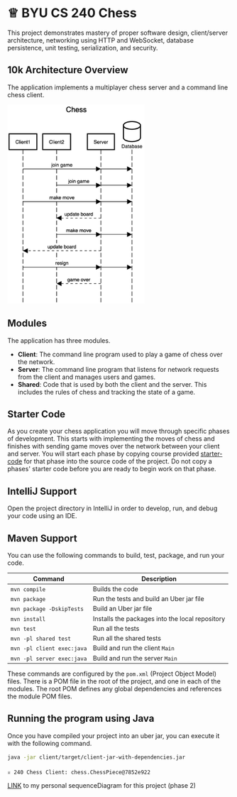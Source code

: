 # ♕ BYU CS 240 Chess

This project demonstrates mastery of proper software design, client/server architecture, networking using HTTP and WebSocket, database persistence, unit testing, serialization, and security.

## 10k Architecture Overview

The application implements a multiplayer chess server and a command line chess client.

[![Sequence Diagram](10k-architecture.png)](https://sequencediagram.org/index.html#initialData=C4S2BsFMAIGEAtIGckCh0AcCGAnUBjEbAO2DnBElIEZVs8RCSzYKrgAmO3AorU6AGVIOAG4jUAEyzAsAIyxIYAERnzFkdKgrFIuaKlaUa0ALQA+ISPE4AXNABWAexDFoAcywBbTcLEizS1VZBSVbbVc9HGgnADNYiN19QzZSDkCrfztHFzdPH1Q-Gwzg9TDEqJj4iuSjdmoMopF7LywAaxgvJ3FC6wCLaFLQyHCdSriEseSm6NMBurT7AFcMaWAYOSdcSRTjTka+7NaO6C6emZK1YdHI-Qma6N6ss3nU4Gpl1ZkNrZwdhfeByy9hwyBA7mIT2KAyGGhuSWi9wuc0sAI49nyMG6ElQQA)

## Modules

The application has three modules.

- **Client**: The command line program used to play a game of chess over the network.
- **Server**: The command line program that listens for network requests from the client and manages users and games.
- **Shared**: Code that is used by both the client and the server. This includes the rules of chess and tracking the state of a game.

## Starter Code

As you create your chess application you will move through specific phases of development. This starts with implementing the moves of chess and finishes with sending game moves over the network between your client and server. You will start each phase by copying course provided [starter-code](starter-code/) for that phase into the source code of the project. Do not copy a phases' starter code before you are ready to begin work on that phase.

## IntelliJ Support

Open the project directory in IntelliJ in order to develop, run, and debug your code using an IDE.

## Maven Support

You can use the following commands to build, test, package, and run your code.

| Command                    | Description                                     |
| -------------------------- | ----------------------------------------------- |
| `mvn compile`              | Builds the code                                 |
| `mvn package`              | Run the tests and build an Uber jar file        |
| `mvn package -DskipTests`  | Build an Uber jar file                          |
| `mvn install`              | Installs the packages into the local repository |
| `mvn test`                 | Run all the tests                               |
| `mvn -pl shared test`      | Run all the shared tests                        |
| `mvn -pl client exec:java` | Build and run the client `Main`                 |
| `mvn -pl server exec:java` | Build and run the server `Main`                 |

These commands are configured by the `pom.xml` (Project Object Model) files. There is a POM file in the root of the project, and one in each of the modules. The root POM defines any global dependencies and references the module POM files.

## Running the program using Java

Once you have compiled your project into an uber jar, you can execute it with the following command.

```sh
java -jar client/target/client-jar-with-dependencies.jar

♕ 240 Chess Client: chess.ChessPiece@7852e922
```

[LINK]([https://sequencediagram.org/index.html#initialData=C4S2BsFMAIBUAsQGdrOgQ2qCkBQuBBcEAY0gFoA+AIQHsAjALgGFiSBrDAOwBNoeATugDmWWtBIDI6YDExSAjgFdISYNFoCAOl2ABPAA4wwqLlngwktJQLIYpmYOOAXoUAGbBCbSAB5y5HRMgiJi0AC2tABueFy0shoxAtBBADQAItb0UBJsnE7QkDwmsgAewCx50AASkOAGEZBcStDumtAAVB0gXGoCSiSgtL1d3HxdkKXo4QZQSF24QVQAFADMAJSZStkwJFUFRSWTFXFc5D1q6LpXkNYo4apIIpBAA](https://sequencediagram.org/index.html#initialData=C4S2BsFMAIB4GcQC9IC4BMAGAfLAxgPbgEBOqAxAA4CuJlU2ACgBYCG8M6q0Aws5PHjQAypBIA3MdAAiAkAHMAdnAD0hYiVwrEKAFC7WeYKV7gQkRcF2VWJUHhA3LIsZJLXb9x62cAJHwAmUO42diAOTsAuEuGQHmERPlHSrMCsAIJ4eALwugGprABG7DABhfoWwCQAnvA2Dory0JgAdACcuvIkBNSU0OSKrOLV0ABKkPIg8FWpIATK5ADuzGBxPGaV0AC02NFu3ADajADywgAqALrQKtQcJAA6igDe0ABEt2KDALaQr6ivbwANG8bIJFqQAn8Aa9ga9IF9WCBwFC3tAAL66UQSKQ7aD+RRBMTcF7vO7fX7-IEg9jwcEkSGUmFveGI5GM9G6fGEkjbXZY8SxbgkCZTYBiAAU40m0zE4wAjtQBMAAJSY1yxXkyAqZbKCbjySDAACqd3FHxI5NVKTSOpymrK3GEAFEADJOnhnaDm8nQABm3S+XruumtGSydq2uP5gugimo4HAapi2U1odteugeGFqUgJol3tYP2BoNpEOBLKRVu14cE9sK3AAkgA5Z2jT0FovQEt0gLlhFI6DNs7HINiJMClO4tM1+DcLOQHPpajAZhmsmFyBVm0zuuNltOtuji0b4GsZfMM4EADWFkHTeH0DPK5D1d1QkjfPV2W4T4v14s44ah+eKBME3BSqKsoCPGVhcsE2xRq4RLQCSHa-NA3DQrCv6XjeigAphqIYvyOK4us5iWNwWCYI8qHrj8BGokyrw4f++EYUxHIWAE+hdD0fTkKQPgGtALoEJMCzLKsujkZsiHYmQRynJc1wcIIcyKLRbxoSizHdhC7LEUhPK4nByFPKSnwbrpsL6fSukYmZJmfsmaDQMQEnimJEnyoq0yqtGk67NOb76oaeYkGuVk-FuYZvruIiuu6np2TxIURvJE5ualgFBXsMZuCAvrVN5ICKFFx6dqlAVfjAU6vjkYXAEuK4VU2G6xem767A6iVuh6j7nrht4AGKjMcACyg3PultbAYFbmsXhuV1aZoHIUtAFOQhLn7ChbybexhHMTpHHQhyJEmWRGyUdA1FaSxQ1sYxWHafR6HHVxBK8d0vT9F0kC3t5PRREsKxijJN1RJlyEHNISVnE6VzaDkGmPId444rsTnEgdT14QCjnrc5+Xfu54kg+Kh01a5moLdw3GiOp8wrTtIEEmBsbxom23zcZ3DivA1A7sKdTzBwyr7a8hOY1duyybd93PG8MvcT9-H9MKASiaK0AAOIbkIYPSQr0O7bDetOipKjyBu6P4wBl2ajjUuHTLvO7TGZjTAbPzwFTDuKDTWWpg1Gbe8AvsCAHK7DUHL7bvFuK9c6-WerbfvQGNk3QBnAjQAA6g2Zy+NNf7LbN76ZTGee5AtbMu3nLqipyxNs5duOvLXfzQAcFl5w20g9wAjOgADMAAsgKvFJYoReSUIwo8ryFOAhhXvP1n-MxeftT829ohcRkKWzptUZgNHK13hs93318-IPI-j1PM-g7m72L4Cy+r+vm8MdvsJd4bgPkfXQatOi-QEjQOgUBeDZjFPrDc-RZ5rChnTfmvcTjnGRnne2sc2K0SAT8Y+bhnbE07m7QBG497oSJhzLGpM3LzhzFHGO5cLDAiIZuVm1cyYIhvFHQebC46cOoR1HhwUw6zlzoaVhh1REP2kJ1Hcyd6x9WSrnJB2cpq10LsXUuGNK7t1qtwOMCYJFakTo1TM8DICsIHtIU8gcFGQBocopOPU1HNlbOnDcg8nH4Lwi4mhd4Hy1wTnFDKnsyYOJ4WtehZBNGKNbgk4xClO4OKfpPC6xlT5Q3PpfEkmTuCj2yRicBfE-rkGqJABMBBFjQAAFIEDKogn4-Qf54CvJDCiZs9iw0YEaa2uDBiB1ovQVgNSSA8CIKQFxg8SEMJdiSShII15TJmRoHefih4cg9ow1AAArFpig5HOK7OssQmy5lJMgIPYOQFJFWIzAaSOG5hFsXmUoiJXUEqpw0XnPRJcy5x2gOkJs0hbmDx+So3hbk84WMrtwXo+QxRnMCRwi5kyrmzJIF89xEZPHcCNIwaQ6REbim8QeM4AB+SWptrk8jKsYW5QKDGBzBRCqF0gYVJzhfqDccTsbkNuSk7kaS9okhlk7YCZ87oXweqrb6ECNbkC6JM0wC4eSsEoPQcIsx5jILfj0uS5tElwwRkja4ZRZZkISXOKAthxSqn2fTTMjrIoPLyki6AwovgEEkOkBMEV-YErmkSsYToJrHAAGpOkfAmI8uQjF81cqY7miKpFCnhAGyAQbwBR1Dbywl0BeqjCjbG+NrBE3hJTfyrm5j671WedIv1ub80tXYYoItKaI3lujXGhN4AQVsWTVIiVMYzGJibdEtAeAPXCDSMAW4zqhXs25Om8xvMYaJKlTkk+sr8nysKSrDkFRvpAA)](https://sequencediagram.org/index.html?presentationMode=readOnly#initialData=C4S2BsFMAIB4GcQC9IC4BMAGAfLAxgPbgEBOqAxAA4CuJlU2ACgBYCG8M6q0Aws5PHjQAypBIA3MdAAiAkAHMAdnAD0hYiVwrEKAFC7WeYKV7gQkRcF2VWJUHhA3LIsZJLXb9x62cAJHwAmUO42diAOTsAuEuGQHmERPlHSrMCsAIJ4eALwugGprABG7DABhfoWwCQAnvA2Dory0JgAdACcuvIkBNSU0OSKrOLV0ABKkPIg8FWpIATK5ADuzGBxPGaV0AC02NFu3ADajADywgAqALrQKtQcJAA6igDe0ABEt2KDALaQr6ivbwANG8bIJFqQAn8Aa9ga9IF9WCBwFC3tAAL66UQSKQ7aD+RRBMTcF7vO7fX7-IEg9jwcEkSGUmFveGI5GM9G6fGEkjbXZY8SxbgkCZTYBiAAU40m0zE4wAjtQBMAAJSY1yxXkyAqZbKCbjySDAACqd3FHxI5NVKTSOpymrK3GEAFEADJOnhnaDm8nQABm3S+XruumtGSydq2uP5gugimo4HAapi2U1odteugeGFqUgJol3tYP2BoNpEOBLKRVu14cE9sK3AAkgA5Z2jT0FovQEt0gLlhFI6DNs7HINiJMClO4tM1+DcLOQHPpajAZhmsmFyBVm0zuuNltOtuji0b4GsZfMM4EADWFkHTeH0DPK5D1d1QkjfPV2W4T4v14s44ah+eKBME3BSqKsoCPGVhcsE2xRq4RLQCSHa-NA3DQrCv6XjeigAphqIYvyOK4us5iWNwWCYI8qHrj8BGokyrw4f++EYUxHIWAE+hdD0fTkKQPgGtALoEJMCzLKsujkZsiHYmQRynJc1wcIIcyKLRbxoSizHdhC7LEUhPK4nByFPKSnwbrpsL6fSukYmZJmfsmaDQMQEnimJEnyoq0yqtGk67NOb76oaeYkGuVk-FuYZvruIiuu6np2TxIURvJE5ualgFBXsMZuCAvrVN5ICKFFx6dqlAVfjAU6vjkYXAEuK4VU2G6xem767A6iVuh6j7nrht4AGKjMcACyg3PultbAYFbmsXhuV1aZoHIUtAFOQhLn7ChbybexhHMTpHHQhyJEmWRGyUdA1FaSxQ1sYxWHafR6HHVxBK8d0vT9F0kC3t5PRREsKxijJN1RJlyEHNISVnE6VzaDkGmPId444rsTnEgdT14QCjnrc5+Xfu54kg+Kh01a5moLdw3GiOp8wrTtIEEmBsbxom23zcZ3DivA1A7sKdTzBwyr7a8hOY1duyybd93PG8MvcT9-H9MKASiaK0AAOIbkIYPSQr0O7bDetOipKjyBu6P4wBl2ajjUuHTLvO7TGZjTAbPzwFTDuKDTWWpg1Gbe8AvsCAHK7DUHL7bvFuK9c6-WerbfvQGNk3QBnAjQAA6g2Zy+NNf7LbN76ZTGee5AtbMu3nLqipyxNs5duOvLXfzQAcFl5w20g9wAjOgADMAAsgKvFJYoReSUIwo8ryFOAhhXvP1n-MxeftT829ohcRkKWzptUZgNHK13hs93318-IPI-j1PM-g7m72L4Cy+r+vm8MdvsJd4bgPkfXQatOi-QEjQOgUBeDZjFPrDc-RZ5rChnTfmvcTjnGRnne2sc2K0SAT8Y+bhnbE07m7QBG497oSJhzLGpM3LzhzFHGO5cLDAiIZuVm1cyYIhvFHQebC46cOoR1HhwUw6zlzoaVhh1REP2kJ1Hcyd6x9WSrnJB2cpq10LsXUuGNK7t1qtwOMCYJFakTo1TM8DICsIHtIU8gcFGQBocopOPU1HNlbOnDcg8nH4Lwi4mhd4Hy1wTnFDKnsyYOJ4WtehZBNGKNbgk4xClO4OKfpPC6xlT5Q3PpfEkmTuCj2yRicBfE-rkGqJABMBBFjQAAFIEDKogn4-Qf54CvJDCiZs9iw0YEaa2uDBiB1ovQVgNSSA8CIKQFxg8SEMJdiSShII15TJmRoHefih4cg9ow1AAArFpig5HOK7OssQmy5lJMgIPYOQFJFWIzAaSOG5hFsXmUoiJXUEqpw0XnPRJcy5x2gOkJs0hbmDx+So3hbk84WMrtwXo+QxRnMCRwi5kyrmzJIF89xEZPHcCNIwaQ6REbim8QeM4AB+SWptrk8jKsYW5QKDGBzBRCqF0gYVJzhfqDccTsbkNuSk7kaS9okhlk7YCZ87oXweqrb6ECNbkC6JM0wC4eSsEoPQcIsx5jILfj0uS5tElwwRkja4ZRZZkISXOKAthxSqn2fTTMjrIoPLyki6AwovgEEkOkBMEV-YErmkSsYToJrHAAGpOkfAmI8uQjF81cqY7miKpFCnhAGyAQbwBR1Dbywl0BeqjCjbG+NrBE3hJTfyrm5j671WedIv1ub80tXYYoItKaI3lujXGhN4AQVsWTVIiVMYzGJibdEtAeAPXCDSMAW4zqhXs25Om8xvMYaJKlTkk+sr8nysKSrDkFRvpAA)](https://sequencediagram.org/index.html#initialData=C4S2BsFMAIB4GcQC9IC4BMAGAfLAxgPbgEBOqAxAA4CuJlU2ACgBYCG8M6q0Aws5PHjQAypBIA3MdAAiAkAHMAdnAD0hYiVwrEKbACg9rPMFK9wISIuB7KrEqDwhbVkWMkkbdh09YuAEr4AJlAetvYgjs7ArhIRkJ7hkb7R0qzArACCeHgC8HqBaawARuwwgUUGlsAkAJ7wto6K8tCYAHQAnHryJATUlNDkiqziNdAASpDyIPDVaSAEyuQA7sxg8TzmVdAAtNgx7twA2owA8sIAKgC60CrUHCQAOooA3tAARHdiQwC2kG+ob3eABp3rZBEtSIF-oC3iC3pBvqwQOBoe9oABfPSiCRSXbQAKKYJibivD73H5-AHA0HseAQkhQqmw94IpEopkYvQEokkHZ7bHiOLcEiTabAMQACgmUxmYgmAEdqAJgABKLFuOJ8mSFLI5QTceSQYAAVXuEs+JApatS6V1uS15W4wgAogAZZ08c7QC0U6AAMx63299z0Nsy2Xt2zxAqF0EU1HA4HVsRyWrDdv10DwIrSkFNkp9rF+ILBdMhINZyOtOojggdRW4AEkAHIusZewvF6Cl+mBCuI5HQFvnE7BsTJwWpvHp2vwbjZyC5jLUYDMc3kouQau22f1put53tseWzcg1gr5jnAgAa0sQ+bI+g59XoZreqEUf5Gpy3Gfl5vlgTpqn74kEITcNKYpygICbWNyIQ7NGbjEtApKdn80DcDCcJ-let6KICWFopiAq4niGwWFY3BYJgTxoRuvyEWizJvLhAEEZhzGcpYgQGN0vT9OQpC+Ia0CugQUyLCsax6BRWxITiZDHGcVw3BwgjzIodHvOhqIsT2kIciRyG8ni8Eoc8ZJfJuelwgZDJ6Zi5mmV+KZoNAxCSRK4mSQqSozGqMZTnsM7vgaRr5iQ67Wb827hu+e4uu6nrHhSJa0r2-Zsv6gbHq+O4JSBQVoOh6XguW0CVkmxVasVqDuCAfo1D5ICKBKiiQEs3YZRV9mBNAbDwMwgXfjACmTmghodSQS4XtFJ6xUBwXagVuSoAus2rvNaVPheeGWHFGYfnsjotm2HYMZAZ57ex96Pn++XxZG42xmx+FLWNZlgShb2Ac5iGuQcqHvL9HFESxumcTCnKkaZ5GbFR0A0dprE3fhTHYTpl0Y8Reg8XxPR9AM3SQHePm9NEyyrOKskI9E40oYc0hus65zOtc2i5JpTygxOuJ7M5JIg2jliAk530ufssaeRTEqgyNblpm+a2GsAy5bfLj1HYlLMpaDOUEEGD2hc9gNCrzNXTsr+qBJAUDiura6aybdZ4o6zPumzu2rvtygBob3vMFru5FaNqDVEqH0A6BhLgdAEfxP9oeKdwErwNQu4ivUCwcCqwNvGLfNw3scmI8jLzvIX+NdITgkiv1rpitAADim5CFTMml-TgOM83rMc-Im48yLihF1qgv56DhdJ2bP4eWKre-PAcsjwrE1K6t+qq47K8++xh0hydDYiLrXr6-7RsXsHhUvT+FujRvT36uYMyLwIEoH4VR+oElHpeoPS9oAADExgnAALLQAAQIa+pspZzygXkS2X1Y4oSgY3GYXIJbR1hkLN4CD-jQEOJZKBjZpAEIAIzoAAMwABYgRvGkuKSKFJoSwieG8Io4AjDXmYTZAELEoHNk3Pw9ElxjKKWjl3aimBaIVzwW3AhRD5G-FIRQ6hdCGHUzzNjfhQJ2GcO4bwxiuj3iCOEQXURmJq78SJlQWg9AYA8BzOKFum4BiMPWHTWqJkjinAuAPIeQwR50TMb8cR7hx4S1wVPOEoSMLixQZLOqWZnGQDfrvf8+EQRxLXsBEK1s5zbzms7Ape4T7JTPiPA2l8Xwuw-LfNA99FZW03nODa4p0k5Jga7b+Z1Dz-03EI34d1RwIO6fU2e7kSHSCjiBCe0zMGJOwT4-O0y1G0JhiZSRdNpGyNJGs7glCNlWMJATASAwah22IF1AAUgQVqrjhnkAMXga8tNKLd32IzRgxpVIqCgcPPe+E6L0FYJckgPAiCkGyZuUh4T+Yxx5NEke+kuHgshRoARsKyGchnnAtAAAre5ih0mgxLGisQGLoWQOxbk5adTUBFI1qvcZZTf56yqRfQOrLk4TVQGS1Km5Zn5NaYyo0nTaU8u-uygZwylhgGYDSlRMy6nLLcgaIVltJmoD6AUDpm4JRQJhcq8lYLKVQpIHSsaIqn5zngMMNJBrpnGq3FK6AjpjSMGkBkL2UDoDytXEqyApCeUNI1b8WZyCkVBsWTyNVQNSSF1htsj5uyUZV1OTXc55BuhgrMIuXkrBKD0AiHMBY7itHvPkj3MghCPas3ZjccoY8o1xzwFAOwH9Y0ITDVmDtUUrWPyOsKBEBBJAZETJFZen9Izf3GM6MBJwABqzonyJmPHkVVvLYzxkTMKlatqR3fDHZACd4A37TrdY6edi6V1rvAEGzdpTt1z13dVB+LTD3QBFMe8diZHa+0vVuudYwF3LtXawddoMn2tPjTuhM77mnavbQW4Q6RgB3C7UggWUS4wIe7WRGtuCk1bJAlIpGMj02ckqKcoAA)) to my personal sequenceDiagram for this project (phase 2)

